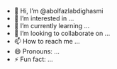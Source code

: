 - 👋 Hi, I’m @abolfazlabdighasmi
- 👀 I’m interested in ...
- 🌱 I’m currently learning ...
- 💞️ I’m looking to collaborate on ...
- 📫 How to reach me ...
- 😄 Pronouns: ...
- ⚡ Fun fact: ...

<!---
abolfazlabdighasmi/abolfazlabdighasmi is a ✨ special ✨ repository because its `README.md` (this file) appears on your GitHub profile.
You can click the Preview link to take a look at your changes.
--->
